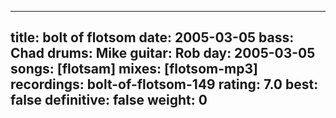 
---
title: bolt of flotsom
date: 2005-03-05
bass:	Chad
drums:	Mike
guitar:	Rob
day: 2005-03-05
songs: [flotsam]
mixes: [flotsom-mp3]
recordings: bolt-of-flotsom-149
rating: 7.0
best: false
definitive: false
weight: 0
---
